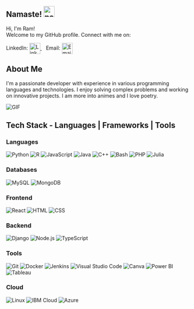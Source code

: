 
## Namaste! <img width="30" src="https://emojis.slackmojis.com/emojis/images/1593555389/9579/blob_excited.gif?1593555389" alt="party blob" />

Hi, I'm Ram!  
Welcome to my GitHub profile. Connect with me on:

<p align="left">
  LinkedIn: 
  <a href="https://www.linkedin.com/in/ram0912" target="_blank">
    <img align="center" src="https://github.com/mishmanners/MishManners/blob/master/socials/transparent-Linkedin-logo-icon.png" alt="LinkedIn" height="30" />
  </a>
  &nbsp;&nbsp;
  Email: 
  <a href="mailto:youremail@example.com" target="_blank">
    <img align="center" src="https://github.com/mishmanners/MishManners/blob/master/socials/chrome.png" alt="Email" height="30" />
  </a>
</p>

## About Me

I'm a passionate developer with experience in various programming languages and technologies. I enjoy solving complex problems and working on innovative projects. I am more into animes and I love poetry.

![GIF](https://your-gif-image-link.com/your-gif.gif)

## Tech Stack - Languages | Frameworks | Tools

### Languages
![Python](https://img.shields.io/badge/-Python-05122A?style=flat&logo=python)
![R](https://img.shields.io/badge/-R-276DC3?style=flat&logo=r)
![JavaScript](https://img.shields.io/badge/-JavaScript-F7DF1E?style=flat&logo=javascript&logoColor=333333)
![Java](https://img.shields.io/badge/-Java-007396?style=flat&logo=java)
![C++](https://img.shields.io/badge/-C++-00599C?style=flat&logo=c%2B%2B)
![Bash](https://img.shields.io/badge/-Bash-4EAA25?style=flat&logo=gnu-bash&logoColor=ffffff)
![PHP](https://img.shields.io/badge/-PHP-777BB4?style=flat&logo=php&logoColor=ffffff)
![Julia](https://img.shields.io/badge/-Julia-9558B2?style=flat&logo=julia)

### Databases
![MySQL](https://img.shields.io/badge/-MySQL-4479A1?style=flat&logo=mysql&logoColor=ffffff)
![MongoDB](https://img.shields.io/badge/-MongoDB-47A248?style=flat&logo=mongodb&logoColor=ffffff)

### Frontend
![React](https://img.shields.io/badge/-React-61DAFB?style=flat&logo=react&logoColor=ffffff)
![HTML](https://img.shields.io/badge/-HTML5-E34F26?style=flat&logo=html5&logoColor=ffffff)
![CSS](https://img.shields.io/badge/-CSS3-1572B6?style=flat&logo=css3&logoColor=ffffff)

### Backend
![Django](https://img.shields.io/badge/-Django-092E20?style=flat&logo=django&logoColor=ffffff)
![Node.js](https://img.shields.io/badge/-Node.js-339933?style=flat&logo=node.js&logoColor=ffffff)
![TypeScript](https://img.shields.io/badge/-TypeScript-3178C6?style=flat&logo=typescript&logoColor=ffffff)

### Tools
![Git](https://img.shields.io/badge/-Git-F05032?style=flat&logo=git&logoColor=ffffff)
![Docker](https://img.shields.io/badge/-Docker-2496ED?style=flat&logo=docker&logoColor=ffffff)
![Jenkins](https://img.shields.io/badge/-Jenkins-D24939?style=flat&logo=jenkins&logoColor=ffffff)
![Visual Studio Code](https://img.shields.io/badge/-Visual%20Studio%20Code-007ACC?style=flat&logo=visual-studio-code&logoColor=ffffff)
![Canva](https://img.shields.io/badge/-Canva-00C4CC?style=flat&logo=canva&logoColor=ffffff)
![Power BI](https://img.shields.io/badge/-Power%20BI-F2C811?style=flat&logo=power-bi&logoColor=000000)
![Tableau](https://img.shields.io/badge/-Tableau-E97627?style=flat&logo=tableau&logoColor=ffffff)

### Cloud
![Linux](https://img.shields.io/badge/-Linux-FCC624?style=flat&logo=linux&logoColor=000000)
![IBM Cloud](https://img.shields.io/badge/-IBM%20Cloud-1261FE?style=flat&logo=ibm-cloud&logoColor=ffffff)
![Azure](https://img.shields.io/badge/-Microsoft%20Azure-0078D4?style=flat&logo=microsoft-azure&logoColor=ffffff)






<!--
**ryuk27/ryuk27** is a ✨ _special_ ✨ repository because its `README.md` (this file) appears on your GitHub profile.

Here are some ideas to get you started:

- 🔭 I’m currently working on ...
- 🌱 I’m currently learning ...
- 👯 I’m looking to collaborate on ...
- 🤔 I’m looking for help with ...
- 💬 Ask me about ...
- 📫 How to reach me: ...
- 😄 Pronouns: ...
- ⚡ Fun fact: ...
-->
